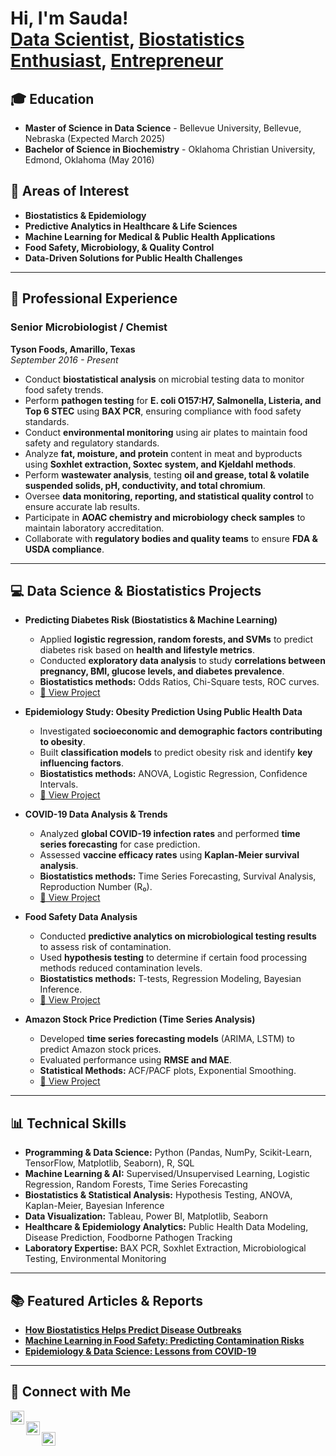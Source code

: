<h1>Hi, I'm Sauda! <br/><a href="https://github.com/yourgithub">Data Scientist</a>, <a href="https://www.linkedin.com/in/yourlinkedin/">Biostatistics Enthusiast</a>, <a href="https://ellessboutique.com">Entrepreneur</a></h1>

## 🎓 Education
- **Master of Science in Data Science** - Bellevue University, Bellevue, Nebraska (Expected March 2025)
- **Bachelor of Science in Biochemistry** - Oklahoma Christian University, Edmond, Oklahoma (May 2016)

## 🔬 Areas of Interest
- **Biostatistics & Epidemiology**
- **Predictive Analytics in Healthcare & Life Sciences**
- **Machine Learning for Medical & Public Health Applications**
- **Food Safety, Microbiology, & Quality Control**
- **Data-Driven Solutions for Public Health Challenges**

---

## 🏢 Professional Experience

### **Senior Microbiologist / Chemist**  
**Tyson Foods, Amarillo, Texas**  
*September 2016 - Present*  
- Conduct **biostatistical analysis** on microbial testing data to monitor food safety trends.
- Perform **pathogen testing** for **E. coli O157:H7, Salmonella, Listeria, and Top 6 STEC** using **BAX PCR**, ensuring compliance with food safety standards.
- Conduct **environmental monitoring** using air plates to maintain food safety and regulatory standards.
- Analyze **fat, moisture, and protein** content in meat and byproducts using **Soxhlet extraction, Soxtec system, and Kjeldahl methods**.
- Perform **wastewater analysis**, testing **oil and grease, total & volatile suspended solids, pH, conductivity, and total chromium**.
- Oversee **data monitoring, reporting, and statistical quality control** to ensure accurate lab results.
- Participate in **AOAC chemistry and microbiology check samples** to maintain laboratory accreditation.
- Collaborate with **regulatory bodies and quality teams** to ensure **FDA & USDA compliance**.

---

## 💻 Data Science & Biostatistics Projects

- **Predicting Diabetes Risk (Biostatistics & Machine Learning)**  
  - Applied **logistic regression, random forests, and SVMs** to predict diabetes risk based on **health and lifestyle metrics**.
  - Conducted **exploratory data analysis** to study **correlations between pregnancy, BMI, glucose levels, and diabetes prevalence**.
  - **Biostatistics methods:** Odds Ratios, Chi-Square tests, ROC curves.
  - [🔗 View Project](https://github.com/yourgithub/diabetes-prediction)

- **Epidemiology Study: Obesity Prediction Using Public Health Data**  
  - Investigated **socioeconomic and demographic factors contributing to obesity**.
  - Built **classification models** to predict obesity risk and identify **key influencing factors**.
  - **Biostatistics methods:** ANOVA, Logistic Regression, Confidence Intervals.
  - [🔗 View Project](https://github.com/yourgithub/obesity-prediction)

- **COVID-19 Data Analysis & Trends**  
  - Analyzed **global COVID-19 infection rates** and performed **time series forecasting** for case prediction.
  - Assessed **vaccine efficacy rates** using **Kaplan-Meier survival analysis**.
  - **Biostatistics methods:** Time Series Forecasting, Survival Analysis, Reproduction Number (R₀).
  - [🔗 View Project](https://github.com/yourgithub/covid19-analysis)

- **Food Safety Data Analysis**  
  - Conducted **predictive analytics on microbiological testing results** to assess risk of contamination.
  - Used **hypothesis testing** to determine if certain food processing methods reduced contamination levels.
  - **Biostatistics methods:** T-tests, Regression Modeling, Bayesian Inference.
  - [🔗 View Project](https://github.com/yourgithub/food-safety-analysis)

- **Amazon Stock Price Prediction (Time Series Analysis)**  
  - Developed **time series forecasting models** (ARIMA, LSTM) to predict Amazon stock prices.
  - Evaluated performance using **RMSE and MAE**.
  - **Statistical Methods:** ACF/PACF plots, Exponential Smoothing.
  - [🔗 View Project](https://github.com/yourgithub/amazon-stock-prediction)

---

## 📊 Technical Skills

- **Programming & Data Science:** Python (Pandas, NumPy, Scikit-Learn, TensorFlow, Matplotlib, Seaborn), R, SQL  
- **Machine Learning & AI:** Supervised/Unsupervised Learning, Logistic Regression, Random Forests, Time Series Forecasting  
- **Biostatistics & Statistical Analysis:** Hypothesis Testing, ANOVA, Kaplan-Meier, Bayesian Inference  
- **Data Visualization:** Tableau, Power BI, Matplotlib, Seaborn  
- **Healthcare & Epidemiology Analytics:** Public Health Data Modeling, Disease Prediction, Foodborne Pathogen Tracking  
- **Laboratory Expertise:** BAX PCR, Soxhlet Extraction, Microbiological Testing, Environmental Monitoring  

---

## 📚 Featured Articles & Reports  

- **[How Biostatistics Helps Predict Disease Outbreaks](https://yourwebsite.com/biostatistics-disease-prediction)**
- **[Machine Learning in Food Safety: Predicting Contamination Risks](https://yourwebsite.com/food-safety-ml)**
- **[Epidemiology & Data Science: Lessons from COVID-19](https://yourwebsite.com/covid19-biostatistics)**  

---

## 🤝 Connect with Me

[<img align="left" alt="GitHub" width="22px" src="https://cdn.jsdelivr.net/npm/simple-icons@v3/icons/github.svg" />](https://github.com/yourgithub)  
[<img align="left" alt="LinkedIn" width="22px" src="https://cdn.jsdelivr.net/npm/simple-icons@v3/icons/linkedin.svg" />](https://linkedin.com/in/yourlinkedin)  
[<img align="left" alt="Portfolio Website" width="22px" src="https://cdn.jsdelivr.net/npm/simple-icons@v3/icons/internetexplorer.svg" />](https://ellessboutique.com)  

<!--
**yourgithub/yourgithub** is a ✨ special ✨ repository because its `README.md` appears on your GitHub profile.
-->
